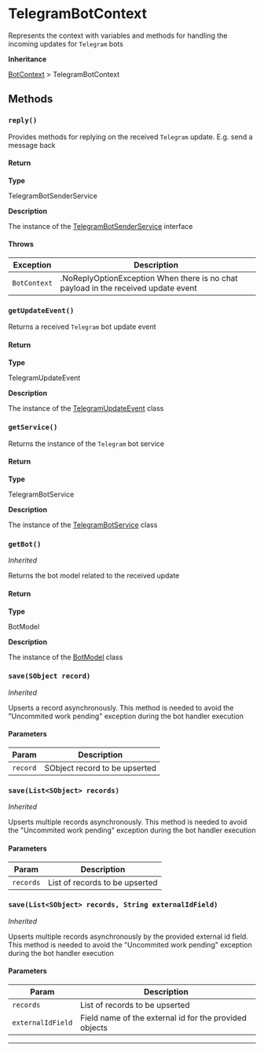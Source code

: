 # TelegramBotContext

Represents the context with variables and methods for handling the incoming updates for `Telegram` bots

**Inheritance**

[BotContext](/types/Classes/BotContext.md)
&gt;
TelegramBotContext

## Methods

### `reply()`

Provides methods for replying on the received `Telegram` update. E.g. send a message back

#### Return

**Type**

TelegramBotSenderService

**Description**

The instance of the [TelegramBotSenderService](/types/Classes/TelegramBotSenderService.md) interface

#### Throws

| Exception    | Description                                                                        |
| ------------ | ---------------------------------------------------------------------------------- |
| `BotContext` | .NoReplyOptionException When there is no chat payload in the received update event |

### `getUpdateEvent()`

Returns a received `Telegram` bot update event

#### Return

**Type**

TelegramUpdateEvent

**Description**

The instance of the [TelegramUpdateEvent](/types/Classes/TelegramUpdateEvent.md) class

### `getService()`

Returns the instance of the `Telegram` bot service

#### Return

**Type**

TelegramBotService

**Description**

The instance of the [TelegramBotService](/types/Classes/TelegramBotService.md) class

### `getBot()`

_Inherited_

Returns the bot model related to the received update

#### Return

**Type**

BotModel

**Description**

The instance of the [BotModel](/types/Classes/BotModel.md) class

### `save(SObject record)`

_Inherited_

Upserts a record asynchronously. This method is needed to avoid the "Uncommited work pending" exception during the bot handler execution

#### Parameters

| Param    | Description                   |
| -------- | ----------------------------- |
| `record` | SObject record to be upserted |

### `save(List<SObject> records)`

_Inherited_

Upserts multiple records asynchronously. This method is needed to avoid the "Uncommited work pending" exception during the bot handler execution

#### Parameters

| Param     | Description                    |
| --------- | ------------------------------ |
| `records` | List of records to be upserted |

### `save(List<SObject> records, String externalIdField)`

_Inherited_

Upserts multiple records asynchronously by the provided external id field. This method is needed to avoid the "Uncommited work pending" exception during the bot handler execution

#### Parameters

| Param             | Description                                            |
| ----------------- | ------------------------------------------------------ |
| `records`         | List of records to be upserted                         |
| `externalIdField` | Field name of the external id for the provided objects |

---

